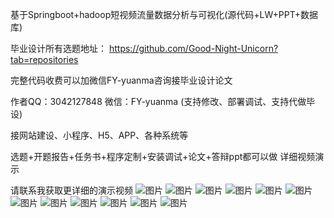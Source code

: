 基于Springboot+hadoop短视频流量数据分析与可视化(源代码+LW+PPT+数据库)

毕业设计所有选题地址： https://github.com/Good-Night-Unicorn?tab=repositories

完整代码收费可以加微信FY-yuanma咨询接毕业设计论文

作者QQ：3042127848 微信：FY-yuanma (支持修改、部署调试、支持代做毕设)

接网站建设、小程序、H5、APP、各种系统等

选题+开题报告+任务书+程序定制+安装调试+论文+答辩ppt都可以做 详细视频演示

请联系我获取更详细的演示视频 
![图片](https://github.com/user-attachments/assets/04dedaa7-b7fa-4725-8ce3-e799b690704f)
![图片](https://github.com/user-attachments/assets/c88e00d0-f9e7-4aa7-ab00-105dd7351cb1)
![图片](https://github.com/user-attachments/assets/52888e45-a655-4f7a-a57f-10418e662e97)
![图片](https://github.com/user-attachments/assets/666f5441-452e-4d49-9937-ef16947f676e)
![图片](https://github.com/user-attachments/assets/5512a53d-9b89-4cbb-b565-71d1749e1153)
![图片](https://github.com/user-attachments/assets/dd2fbf3b-210b-4287-9902-cf99d94bd77f)
![图片](https://github.com/user-attachments/assets/1ea3c865-27cb-43fd-9754-bd94bd088582)
![图片](https://github.com/user-attachments/assets/6065ac85-8fa8-4015-a923-1a33170c0b42)
![图片](https://github.com/user-attachments/assets/35fe2d65-1843-401f-824b-72089d664b5e)
![图片](https://github.com/user-attachments/assets/347f0a26-0230-4f56-b2c7-17ac9fccbd88)
![图片](https://github.com/user-attachments/assets/9b5ea474-8ae2-4497-b20a-cd2064d0d1bf)
![图片](https://github.com/user-attachments/assets/437ec480-aee2-4f64-8808-8bf3a9cfaf0f)
